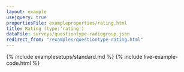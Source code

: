 ```yaml
---
layout: example
usejquery: true
propertiesFile: exampleproperties/rating.html
title: Rating (type:'rating')
dataFile: surveys/questiontype-radiogroup.json
redirect_from: "/examples/questiontype-rating.html"
---
```


{% include examplesetups/standard.md %}
{% include live-example-code.html %}
